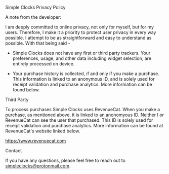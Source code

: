 Simple Clocks Privacy Policy

A note from the developer:

I am deeply committed to online privacy, not only for myself, but for my users. Therefore, I make it a priority to protect user privacy in every way possible. I attempt to be as straightforward and easy to understand as possible. With that being said -

- Simple Clocks does not have any first or third party trackers. Your preferences, usage, and other data including widget selection, are entirely processed on device.

- Your purchase history is collected, if and only if you make a purchase. This information is linked to an anonymous ID, and is solely used for receipt validation and purchase analytics. More information can be found below.

Third Party

To process purchases Simple Clocks uses RevenueCat. When you make a purchase, as mentioned above, it is linked to an anonomyous ID. Neither I or RevenueCat can see the user that purchased. This ID is solely used for receipt validation and purchase analytics. More information can be found at RevenueCat's website linked below.

https://www.revenuecat.com

Contact

If you have any questions, please feel free to reach out to simpleclocks@protonmail.com.
